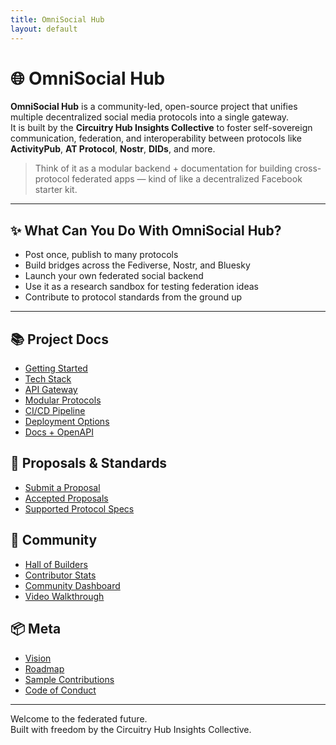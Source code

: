 ```yaml
---
title: OmniSocial Hub
layout: default
---
```


# 🌐 OmniSocial Hub

**OmniSocial Hub** is a community-led, open-source project that unifies multiple decentralized social media protocols into a single gateway.  
It is built by the **Circuitry Hub Insights Collective** to foster self-sovereign communication, federation, and interoperability between protocols like **ActivityPub**, **AT Protocol**, **Nostr**, **DIDs**, and more.

> Think of it as a modular backend + documentation for building cross-protocol federated apps — kind of like a decentralized Facebook starter kit.

---

## ✨ What Can You Do With OmniSocial Hub?

- Post once, publish to many protocols
- Build bridges across the Fediverse, Nostr, and Bluesky
- Launch your own federated social backend
- Use it as a research sandbox for testing federation ideas
- Contribute to protocol standards from the ground up

---

## 📚 Project Docs

- [Getting Started](./getting-started.html)
- [Tech Stack](./tech-stack.html)
- [API Gateway](./api-gateway.html)
- [Modular Protocols](./protocol-support.html)
- [CI/CD Pipeline](./github-actions-ci-cd.html)
- [Deployment Options](./deployment-options.html)
- [Docs + OpenAPI](./github-pages-and-openapi.html)

## 🧩 Proposals & Standards

- [Submit a Proposal](./proposals.html)
- [Accepted Proposals](./proposals-accepted.html)
- [Supported Protocol Specs](./protocols.html)

## 🤝 Community

- [Hall of Builders](./hall-of-builders.html)
- [Contributor Stats](./auto-contributors.html)
- [Community Dashboard](./community.html)
- [Video Walkthrough](./video.html)

## 📦 Meta

- [Vision](./VISION.md)
- [Roadmap](./ROADMAP.md)
- [Sample Contributions](./SAMPLE-CONTRIBUTIONS.md)
- [Code of Conduct](./CODE-OF-CONDUCT.md)

---

Welcome to the federated future.  
Built with freedom by the Circuitry Hub Insights Collective.
